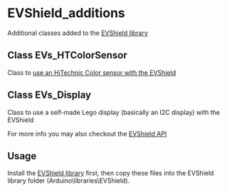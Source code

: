 # EVShield_additions
Additional classes added to the [EVShield library](https://github.com/mindsensors/EVShield)

## Class EVs_HTColorSensor
Class to [use an HiTechnic Color sensor with the EVShield](https://home.et.utwente.nl/slootenvanf/2018/06/08/hitechnic-colorsensor-evshield/)

## Class EVs_Display
Class to use a self-made Lego display (basically an I2C display) with the EVShield

For more info you may also checkout the [EVShield API](http://www.mindsensors.com/reference/EVShield/html/)

## Usage
Install the [EVShield library](https://github.com/mindsensors/EVShield) first, then copy these files into the EVShield library folder (Arduino\libraries\EVShield).
